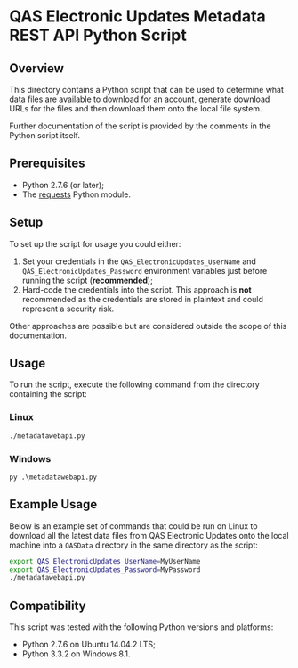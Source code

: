 # QAS Electronic Updates Metadata REST API Python Script

## Overview

This directory contains a Python script that can be used to determine what data files are available to download for an account, generate download URLs for the files and then download them onto the local file system.

Further documentation of the script is provided by the comments in the Python script itself.

## Prerequisites

 * Python 2.7.6 (or later);
 * The [requests](http://docs.python-requests.org/en/latest/) Python module.

## Setup

To set up the script for usage you could either:

 1. Set your credentials in the ```QAS_ElectronicUpdates_UserName``` and ```QAS_ElectronicUpdates_Password``` environment variables just before running the script (**recommended**);
 1. Hard-code the credentials into the script. This approach is **not** recommended as the credentials are stored in plaintext and could represent a security risk.

Other approaches are possible but are considered outside the scope of this documentation.

## Usage

To run the script, execute the following command from the directory containing the script:

### Linux

```sh
./metadatawebapi.py
```

### Windows

```batchfile
py .\metadatawebapi.py
```

## Example Usage

Below is an example set of commands that could be run on Linux to download all the latest data files from QAS Electronic Updates onto the local machine into a ```QASData``` directory in the same directory as the script:

```sh
export QAS_ElectronicUpdates_UserName=MyUserName
export QAS_ElectronicUpdates_Password=MyPassword
./metadatawebapi.py
```

## Compatibility

This script was tested with the following Python versions and platforms:

 * Python 2.7.6 on Ubuntu 14.04.2 LTS;
 * Python 3.3.2 on Windows 8.1.

